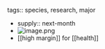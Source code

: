 tags:: species, research, major

- supply:: next-month
- ![image.png](https://peach-geographical-bat-397.mypinata.cloud/ipfs/Qmf7w8oJDdEqdeRkpsVjDGeGM4gZouyV3TTEJspJzV1XGX)
- [[high margin]] for [[health]]